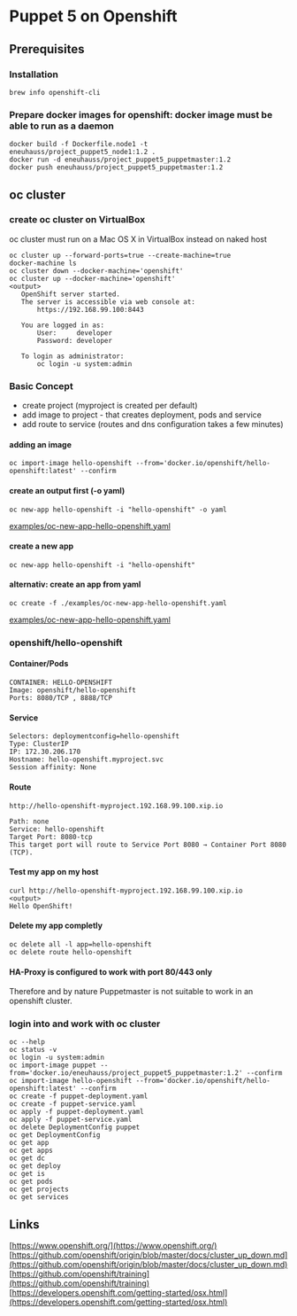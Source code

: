 # Puppet 5 on Openshift
## Prerequisites
### Installation
```
brew info openshift-cli
```

### Prepare docker images for openshift: docker image must be able to run as a daemon
```
docker build -f Dockerfile.node1 -t eneuhauss/project_puppet5_node1:1.2 .
docker run -d eneuhauss/project_puppet5_puppetmaster:1.2
docker push eneuhauss/project_puppet5_puppetmaster:1.2
```

## oc cluster
### create oc cluster on VirtualBox
oc cluster must run on a Mac OS X in VirtualBox instead on naked host
```
oc cluster up --forward-ports=true --create-machine=true
docker-machine ls
oc cluster down --docker-machine='openshift'
oc cluster up --docker-machine='openshift'
<output>
   OpenShift server started.
   The server is accessible via web console at:
       https://192.168.99.100:8443

   You are logged in as:
       User:     developer
       Password: developer

   To login as administrator:
       oc login -u system:admin
```

### Basic Concept
  * create project (myproject is created per default)
  * add image to project - that creates deployment, pods and service
  * add route to service (routes and dns configuration takes a few minutes)

#### adding an image
```
oc import-image hello-openshift --from='docker.io/openshift/hello-openshift:latest' --confirm
```

#### create an output first (-o yaml)
```
oc new-app hello-openshift -i "hello-openshift" -o yaml
```
[examples/oc-new-app-hello-openshift.yaml](./examples/oc-new-app-hello-openshift.yaml)

#### create a new app
```
oc new-app hello-openshift -i "hello-openshift"
```

#### alternativ: create an app from yaml
```
oc create -f ./examples/oc-new-app-hello-openshift.yaml
```
[examples/oc-new-app-hello-openshift.yaml](./examples/oc-new-app-hello-openshift.yaml)

### openshift/hello-openshift
#### Container/Pods
```
CONTAINER: HELLO-OPENSHIFT
Image: openshift/hello-openshift
Ports: 8080/TCP , 8888/TCP
```

#### Service
```
Selectors: deploymentconfig=hello-openshift
Type: ClusterIP
IP: 172.30.206.170
Hostname: hello-openshift.myproject.svc
Session affinity: None
```

#### Route
```
http://hello-openshift-myproject.192.168.99.100.xip.io

Path: none
Service: hello-openshift
Target Port: 8080-tcp
This target port will route to Service Port 8080 → Container Port 8080 (TCP).
```

#### Test my app on my host
```
curl http://hello-openshift-myproject.192.168.99.100.xip.io
<output>
Hello OpenShift!
```

#### Delete my app completly
```
oc delete all -l app=hello-openshift
oc delete route hello-openshift
```

#### HA-Proxy is configured to work with port 80/443 only
Therefore and by nature Puppetmaster is not suitable to work in an
openshift cluster.


### login into and work with oc cluster
```
oc --help
oc status -v
oc login -u system:admin
oc import-image puppet --from='docker.io/eneuhauss/project_puppet5_puppetmaster:1.2' --confirm
oc import-image hello-openshift --from='docker.io/openshift/hello-openshift:latest' --confirm
oc create -f puppet-deployment.yaml
oc create -f puppet-service.yaml
oc apply -f puppet-deployment.yaml
oc apply -f puppet-service.yaml
oc delete DeploymentConfig puppet
oc get DeploymentConfig
oc get app
oc get apps
oc get dc
oc get deploy
oc get is
oc get pods
oc get projects
oc get services
```

## Links
[https://www.openshift.org/](https://www.openshift.org/)
[https://github.com/openshift/origin/blob/master/docs/cluster_up_down.md](https://github.com/openshift/origin/blob/master/docs/cluster_up_down.md)
[https://github.com/openshift/training](https://github.com/openshift/training)
[https://developers.openshift.com/getting-started/osx.html](https://developers.openshift.com/getting-started/osx.html)

